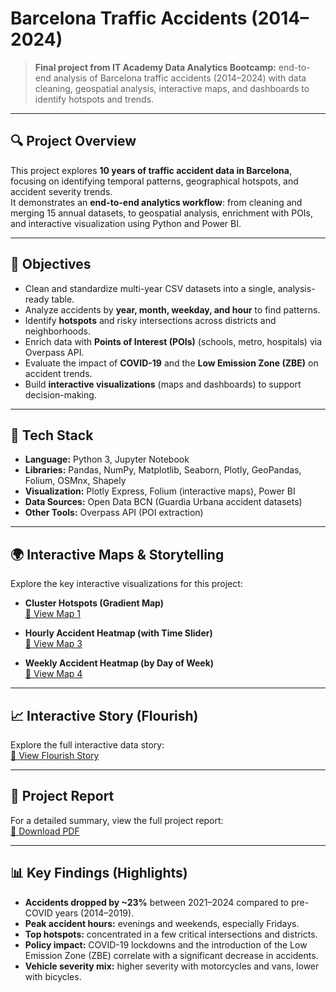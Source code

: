 # Barcelona Traffic Accidents (2014–2024)

> **Final project from IT Academy Data Analytics Bootcamp:** end-to-end analysis of Barcelona traffic accidents (2014–2024) with data cleaning, geospatial analysis, interactive maps, and dashboards to identify hotspots and trends.

---

## 🔍 Project Overview

This project explores **10 years of traffic accident data in Barcelona**, focusing on identifying temporal patterns, geographical hotspots, and accident severity trends.  
It demonstrates an **end-to-end analytics workflow**: from cleaning and merging 15 annual datasets, to geospatial analysis, enrichment with POIs, and interactive visualization using Python and Power BI.

---

## 🎯 Objectives

- Clean and standardize multi-year CSV datasets into a single, analysis-ready table.
- Analyze accidents by **year, month, weekday, and hour** to find patterns.
- Identify **hotspots** and risky intersections across districts and neighborhoods.
- Enrich data with **Points of Interest (POIs)** (schools, metro, hospitals) via Overpass API.
- Evaluate the impact of **COVID-19** and the **Low Emission Zone (ZBE)** on accident trends.
- Build **interactive visualizations** (maps and dashboards) to support decision-making.

---

## 🧰 Tech Stack

- **Language:** Python 3, Jupyter Notebook  
- **Libraries:** Pandas, NumPy, Matplotlib, Seaborn, Plotly, GeoPandas, Folium, OSMnx, Shapely  
- **Visualization:** Plotly Express, Folium (interactive maps), Power BI  
- **Data Sources:** Open Data BCN (Guardia Urbana accident datasets)  
- **Other Tools:** Overpass API (POI extraction)

---

## 🌍 Interactive Maps & Storytelling

Explore the key interactive visualizations for this project:

- **Cluster Hotspots (Gradient Map)**  
  [🔗 View Map 1](https://vernicarb.github.io/barcelona-traffic-accidents-2014-2024/maps/1-mapa_cluster_gradiente.html)

- **Hourly Accident Heatmap (with Time Slider)**  
  [🔗 View Map 3](https://vernicarb.github.io/barcelona-traffic-accidents-2014-2024/maps/3-heatmap_accidentes_por_hora.html)

- **Weekly Accident Heatmap (by Day of Week)**  
  [🔗 View Map 4](https://vernicarb.github.io/barcelona-traffic-accidents-2014-2024/maps/4-mapa_calor_accidentes_por_dia.html)

---

## 📈 Interactive Story (Flourish)

Explore the full interactive data story:  
[🔗 View Flourish Story](https://public.flourish.studio/story/3162925/)

---

## 📑 Project Report

For a detailed summary, view the full project report:  
[📄 Download PDF](https://github.com/Vernicarb/barcelona-traffic-accidents-2014-2024/raw/main/barcelona-traffic-accidents-report-2014-2024.pdf)



---

## 📊 Key Findings (Highlights)

- **Accidents dropped by ~23%** between 2021–2024 compared to pre-COVID years (2014–2019).
- **Peak accident hours:** evenings and weekends, especially Fridays.
- **Top hotspots:** concentrated in a few critical intersections and districts.
- **Policy impact:** COVID-19 lockdowns and the introduction of the Low Emission Zone (ZBE) correlate with a significant decrease in accidents.
- **Vehicle severity mix:** higher severity with motorcycles and vans, lower with bicycles.
